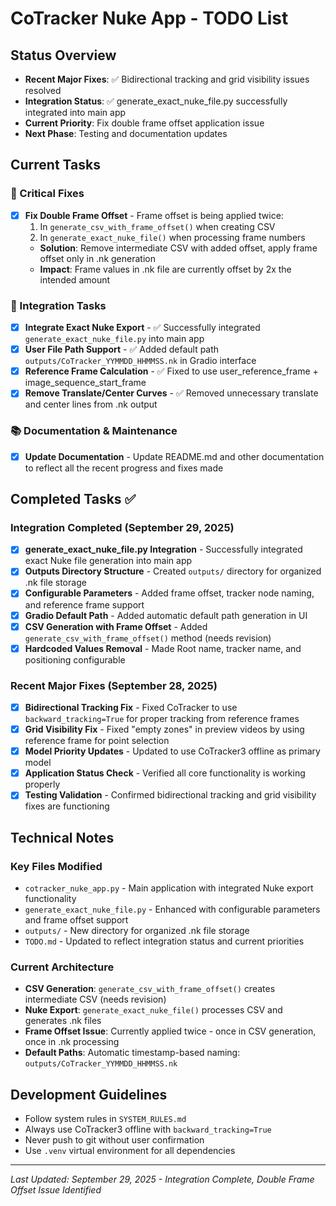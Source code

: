 # CoTracker Nuke App - TODO List

## Status Overview
- **Recent Major Fixes**: ✅ Bidirectional tracking and grid visibility issues resolved
- **Integration Status**: ✅ generate_exact_nuke_file.py successfully integrated into main app
- **Current Priority**: Fix double frame offset application issue
- **Next Phase**: Testing and documentation updates

## Current Tasks

### 🐛 Critical Fixes
- [x] **Fix Double Frame Offset** - Frame offset is being applied twice:
  1. In `generate_csv_with_frame_offset()` when creating CSV
  2. In `generate_exact_nuke_file()` when processing frame numbers
  - **Solution**: Remove intermediate CSV with added offset, apply frame offset only in .nk generation
  - **Impact**: Frame values in .nk file are currently offset by 2x the intended amount

### 🔧 Integration Tasks  
- [x] **Integrate Exact Nuke Export** - ✅ Successfully integrated `generate_exact_nuke_file.py` into main app
- [x] **User File Path Support** - ✅ Added default path `outputs/CoTracker_YYMMDD_HHMMSS.nk` in Gradio interface
- [x] **Reference Frame Calculation** - ✅ Fixed to use user_reference_frame + image_sequence_start_frame
- [x] **Remove Translate/Center Curves** - ✅ Removed unnecessary translate and center lines from .nk output

### 📚 Documentation & Maintenance
- [x] **Update Documentation** - Update README.md and other documentation to reflect all the recent progress and fixes made

## Completed Tasks ✅

### Integration Completed (September 29, 2025)
- [x] **generate_exact_nuke_file.py Integration** - Successfully integrated exact Nuke file generation into main app
- [x] **Outputs Directory Structure** - Created `outputs/` directory for organized .nk file storage
- [x] **Configurable Parameters** - Added frame offset, tracker node naming, and reference frame support
- [x] **Gradio Default Path** - Added automatic default path generation in UI
- [x] **CSV Generation with Frame Offset** - Added `generate_csv_with_frame_offset()` method (needs revision)
- [x] **Hardcoded Values Removal** - Made Root name, tracker name, and positioning configurable

### Recent Major Fixes (September 28, 2025)
- [x] **Bidirectional Tracking Fix** - Fixed CoTracker to use `backward_tracking=True` for proper tracking from reference frames
- [x] **Grid Visibility Fix** - Fixed "empty zones" in preview videos by using reference frame for point selection  
- [x] **Model Priority Updates** - Updated to use CoTracker3 offline as primary model
- [x] **Application Status Check** - Verified all core functionality is working properly
- [x] **Testing Validation** - Confirmed bidirectional tracking and grid visibility fixes are functioning

## Technical Notes

### Key Files Modified
- `cotracker_nuke_app.py` - Main application with integrated Nuke export functionality
- `generate_exact_nuke_file.py` - Enhanced with configurable parameters and frame offset support
- `outputs/` - New directory for organized .nk file storage
- `TODO.md` - Updated to reflect integration status and current priorities

### Current Architecture
- **CSV Generation**: `generate_csv_with_frame_offset()` creates intermediate CSV (needs revision)
- **Nuke Export**: `generate_exact_nuke_file()` processes CSV and generates .nk files
- **Frame Offset Issue**: Currently applied twice - once in CSV generation, once in .nk processing
- **Default Paths**: Automatic timestamp-based naming: `outputs/CoTracker_YYMMDD_HHMMSS.nk`

## Development Guidelines
- Follow system rules in `SYSTEM_RULES.md`
- Always use CoTracker3 offline with `backward_tracking=True`
- Never push to git without user confirmation
- Use `.venv` virtual environment for all dependencies

---
*Last Updated: September 29, 2025 - Integration Complete, Double Frame Offset Issue Identified*
